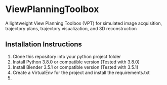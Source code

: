 # ViewPlanningToolbox
A lightweight View Planning Toolbox (VPT) for simulated image acquisition, trajectory plans, trajectory visualization, and 3D reconstruction


Installation Instructions
-------------------------
1. Clone this repository into your python project folder
2. Install Python 3.8.0 or compatible version (Tested with 3.8.0)
2. Install Blender 3.5.1 or compatible version (Tested with 3.5.1)
3. Create a VirtualEnv for the project and install the requirements.txt
4. 
